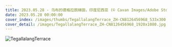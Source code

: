 ```yaml
---
title: 2023.05.28 - 乌布的德格拉朗梯田，印度尼西亚 (© Cavan Images/Adobe Stock)
date: 2023.05.28 00:00:00
cover_index: /images/thumbs/TegallalangTerrace_ZH-CN8126456968_533x300.jpg
cover_detail: /images/TegallalangTerrace_ZH-CN8126456968_1920x1080.jpg
---
```


![TegallalangTerrace](/images/TegallalangTerrace_ZH-CN8126456968_1920x1080.jpg)

